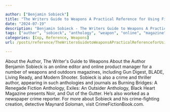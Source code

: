 ```yaml
---

author: ["Benjamin Sobieck"]
title: "The Writers Guide to Weapons A Practical Reference for Using Firearms and Knives in Fiction - N55850"
date: "2024-07-19"
description: "Benjamin Sobieck - The Writers Guide to Weapons A Practical Reference for Using Firearms and Knives in Fiction"
tags: ["author", "sobieck", "anthology", "weapon", "online", "magazine", "also", "crime", "writer", "guide", "benjamin", "editor", "product", "manager", "number", "outdoors", "including", "gun", "digest", "blade", "living", "ready", "modern", "shooter", "thriller"]
categories: [Cop, Reference, Weapons]
url: /posts/reference/TheWritersGuidetoWeaponsAPracticalReferenceforUsingFirearmsandKnivesinFiction-n55850

---
```



About the Author, The Writer's Guide to Weapons
About the Author
Benjamin Sobieck is an online editor and online product manager for a number of weapons and outdoors magazines, including Gun Digest, BLADE, Living Ready, and Modern Shooter. Sobieck is also a crime and thriller author, appearing in such anthologies and journals as Burning Bridges: A Renegade Fiction Anthology, Exiles: An Outsider Anthology, Black Heart Magazine presents Noir, and Out of the Gutter. He’s also worked as a newspaper crime reporter. For more about Sobieck and his crime-fighting creation, detective Maynard Soloman, visit CrimeFictionBook.com.
